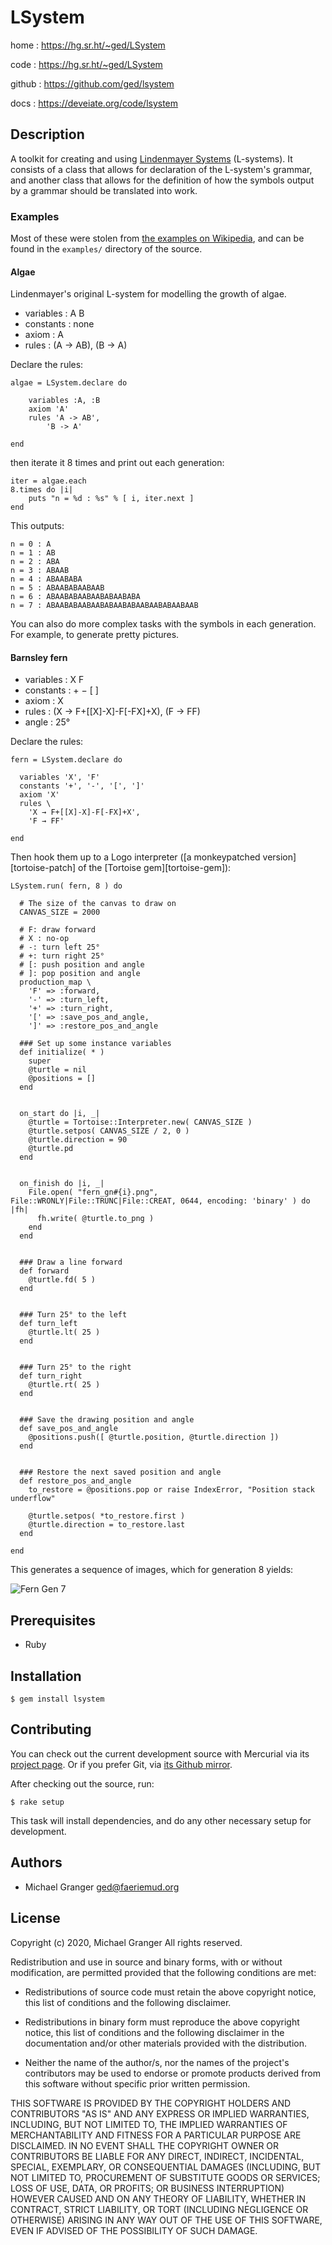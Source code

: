 # LSystem

home
: https://hg.sr.ht/~ged/LSystem

code
: https://hg.sr.ht/~ged/LSystem

github
: https://github.com/ged/lsystem

docs
: https://deveiate.org/code/lsystem


## Description

A toolkit for creating and using [Lindenmayer Systems][l-system] (L-systems).
It consists of a class that allows for declaration of the L-system's grammar,
and another class that allows for the definition of how the symbols output by a
grammar should be translated into work.


### Examples

Most of these were stolen from [the examples on Wikipedia][l-system], and can be found in the `examples/` directory of the source.

#### Algae

Lindenmayer's original L-system for modelling the growth of algae.

* variables : A B
* constants : none
* axiom : A
* rules : (A → AB), (B → A)

Declare the rules:

    algae = LSystem.declare do
    
    	variables :A, :B
    	axiom 'A'
    	rules 'A -> AB',
    	    'B -> A'
    
    end

then iterate it 8 times and print out each generation:

    iter = algae.each
    8.times do |i|
        puts "n = %d : %s" % [ i, iter.next ]
    end

This outputs:

    n = 0 : A
    n = 1 : AB
    n = 2 : ABA
    n = 3 : ABAAB
    n = 4 : ABAABABA
    n = 5 : ABAABABAABAAB
    n = 6 : ABAABABAABAABABAABABA
    n = 7 : ABAABABAABAABABAABABAABAABABAABAAB


You can also do more complex tasks with the symbols in each generation. For example, to generate pretty pictures.

#### Barnsley fern

* variables : X F
* constants : + − [ ]
* axiom : X
* rules : (X → F+[[X]-X]-F[-FX]+X), (F → FF)
* angle : 25°

Declare the rules:

    fern = LSystem.declare do
    
      variables 'X', 'F'
      constants '+', '-', '[', ']'
      axiom 'X'
      rules \
        'X → F+[[X]-X]-F[-FX]+X',
        'F → FF'
    
    end

Then hook them up to a Logo interpreter ([a monkeypatched version][tortoise-patch] of the [Tortoise gem][tortoise-gem]):

    LSystem.run( fern, 8 ) do
    
      # The size of the canvas to draw on
      CANVAS_SIZE = 2000
    
      # F: draw forward
      # X : no-op
      # -: turn left 25°
      # +: turn right 25°
      # [: push position and angle
      # ]: pop position and angle
      production_map \
        'F' => :forward,
        '-' => :turn_left,
        '+' => :turn_right,
        '[' => :save_pos_and_angle,
        ']' => :restore_pos_and_angle
    
      ### Set up some instance variables
      def initialize( * )
        super
        @turtle = nil
        @positions = []
      end
    
    
      on_start do |i, _|
        @turtle = Tortoise::Interpreter.new( CANVAS_SIZE )
        @turtle.setpos( CANVAS_SIZE / 2, 0 )
        @turtle.direction = 90
        @turtle.pd
      end
    
    
      on_finish do |i, _|
        File.open( "fern_gn#{i}.png", File::WRONLY|File::TRUNC|File::CREAT, 0644, encoding: 'binary' ) do |fh|
          fh.write( @turtle.to_png )
        end
      end
    
    
      ### Draw a line forward
      def forward
        @turtle.fd( 5 )
      end
    
    
      ### Turn 25° to the left
      def turn_left
        @turtle.lt( 25 )
      end
    
    
      ### Turn 25° to the right
      def turn_right
        @turtle.rt( 25 )
      end
    
    
      ### Save the drawing position and angle
      def save_pos_and_angle
        @positions.push([ @turtle.position, @turtle.direction ])
      end
    
    
      ### Restore the next saved position and angle
      def restore_pos_and_angle
        to_restore = @positions.pop or raise IndexError, "Position stack underflow"
    
        @turtle.setpos( *to_restore.first )
        @turtle.direction = to_restore.last
      end
    
    end

This generates a sequence of images, which for generation 8 yields:

![Fern Gen 7](examples/fern_gn7.png)


## Prerequisites

* Ruby


## Installation

    $ gem install lsystem


## Contributing

You can check out the current development source with Mercurial via its
[project page](https://hg.sr.ht/~ged/LSystem). Or if you prefer Git, via
[its Github mirror](https://github.com/ged/lsystem).

After checking out the source, run:

    $ rake setup

This task will install dependencies, and do any other necessary setup for development.


## Authors

- Michael Granger <ged@faeriemud.org>


## License

Copyright (c) 2020, Michael Granger
All rights reserved.

Redistribution and use in source and binary forms, with or without
modification, are permitted provided that the following conditions are met:

* Redistributions of source code must retain the above copyright notice,
  this list of conditions and the following disclaimer.

* Redistributions in binary form must reproduce the above copyright notice,
  this list of conditions and the following disclaimer in the documentation
  and/or other materials provided with the distribution.

* Neither the name of the author/s, nor the names of the project's
  contributors may be used to endorse or promote products derived from this
  software without specific prior written permission.

THIS SOFTWARE IS PROVIDED BY THE COPYRIGHT HOLDERS AND CONTRIBUTORS "AS IS"
AND ANY EXPRESS OR IMPLIED WARRANTIES, INCLUDING, BUT NOT LIMITED TO, THE
IMPLIED WARRANTIES OF MERCHANTABILITY AND FITNESS FOR A PARTICULAR PURPOSE ARE
DISCLAIMED. IN NO EVENT SHALL THE COPYRIGHT OWNER OR CONTRIBUTORS BE LIABLE
FOR ANY DIRECT, INDIRECT, INCIDENTAL, SPECIAL, EXEMPLARY, OR CONSEQUENTIAL
DAMAGES (INCLUDING, BUT NOT LIMITED TO, PROCUREMENT OF SUBSTITUTE GOODS OR
SERVICES; LOSS OF USE, DATA, OR PROFITS; OR BUSINESS INTERRUPTION) HOWEVER
CAUSED AND ON ANY THEORY OF LIABILITY, WHETHER IN CONTRACT, STRICT LIABILITY,
OR TORT (INCLUDING NEGLIGENCE OR OTHERWISE) ARISING IN ANY WAY OUT OF THE USE
OF THIS SOFTWARE, EVEN IF ADVISED OF THE POSSIBILITY OF SUCH DAMAGE.


[l-system]: https://en.wikipedia.org/wiki/L-system

